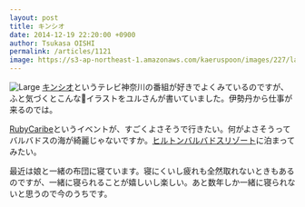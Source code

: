 ```yaml
---
layout: post
title: キンシオ
date: 2014-12-19 22:20:00 +0900
author: Tsukasa OISHI
permalink: /articles/1121
image: https://s3-ap-northeast-1.amazonaws.com/kaeruspoon/images/227/large.jpg?1418995227
---
```


![Large](https://s3-ap-northeast-1.amazonaws.com/kaeruspoon/images/227/large.jpg?1418995227)
[キンシオ](http://www.tvk-yokohama.com/kin/)というテレビ神奈川の番組が好きでよくみているのですが、ふと気づくとこんなイラストをユルさんが書いていました。伊勢丹から仕事が来るのでは。

[RubyCaribe](http://www.rubycaribe.com/)というイベントが、すごくよさそうで行きたい。何がよさそうってバルバドスの海が綺麗じゃないですか。[ヒルトンバルバドスリゾート](http://www.hiltonbarbadosresort.com/)に泊まってみたい。

最近は娘と一緒の布団に寝ています。寝にくいし疲れも全然取れないときもあるのですが、一緒に寝られることが嬉しいし楽しい。あと数年しか一緒に寝られないと思うので今のうちです。
